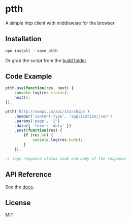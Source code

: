 # ptth

A simple http client with middleware for the browser

## Installation
 
```javascript
npm install --save ptth
```

Or grab the script from the [build folder](build/).

## Code Example

```javascript
ptth.use(function(res, next) {
	console.log(res.status);
	next();
});

ptth('http://swapi.co/api/starships')
	.header('content-type', 'application/json')
	.params('page', '2')
	.data({ 'form': 'data' })
	.post(function(res) {
		if (res.ok) {
			console.log(res.body);
		}
	});

// logs response status code and body of the response
``` 

## API Reference

See the [docs](docs/docs.md).

## License

MIT